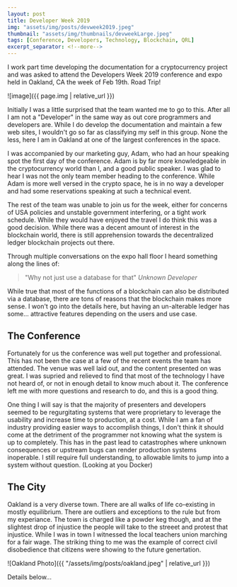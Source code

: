 ```yaml
---
layout: post
title: Developer Week 2019
img: "assets/img/posts/devweek2019.jpeg"
thumbnail: "assets/img/thumbnails/devweekLarge.jpeg"
tags: [Conference, Developers, Technology, Blockchain, QRL]
excerpt_separator: <!--more-->
---
```








I work part time developing the documentation for a cryptocurrency project and was asked to attend the Developers Week 2019 conference and expo held in Oakland, CA the week of Feb 19th. Road Trip! 

![image]({{ page.img | relative_url }})

<!--more-->

Initially I was a little surprised that the team wanted me to go to this. After all I am not a "Developer" in the same way as out core programmers and developers are. While I do develop the documentation and maintain a few web sites, I wouldn't go so far as classifying my self in this group. None the less, here I am in Oakland at one of the largest conferences in the space. 

I was accompanied by our marketing guy, Adam, who had an hour speaking spot the first day of the conference. Adam is by far more knowledgeable in the cryptocurrency world than I, and a good public speaker. I was glad to hear I was not the only team member heading to the conference. While Adam is more well versed in the crypto space, he is in no way a developer and had some reservations speaking at such a technical event.

The rest of the team was unable to join us for the week, either for concerns of USA policies  and unstable government interfering, or a tight work schedule. While they would have enjoyed the travel I do think this was a good decision. While there was a decent amount of interest in the blockchain world, there is still apprehension towards the decentralized ledger blockchain projects out there.  

Through multiple conversations on the expo hall floor I heard something along the lines of:

> "Why not just use a database for that" *Unknown Developer*

While true that most of the functions of a blockchain can also be distributed via a database, there are tons of reasons that the blockchain makes more sense. I won't go into the details here, but having an un-alterable ledger has some... attractive features depending on the users and use case.

## The Conference

Fortunately for us the conference was well put together and professional. This has not been the case at a few of the recent events the team has attended. The venue was well laid out, and the content presented on was great. I was supried and relieved to find that most of the technology I have not heard of, or not in enough detail to know much about it. The conference left me with more questions and research to do, and this is a good thing. 

One thing I will say is that the majority of presenters and developers seemed to be regurgitating systems that were proprietary to leverage the usability and increase time to production, at a cost. While I am a fan of industry providing easier ways to accomplish things, I don't think it should come at the detriment of the programmer not knowing what the system is up to completely. This has in the past lead to catastrophes where unknown consequences or upstream bugs can render production systems inoperable. I still require full understanding, to allowable limits to jump into a system without question. (Looking at you Docker)


## The City

Oakland is a very diverse town. There are all walks of life co-existing in mostly equilibrium. There are outliers and exceptions to the rule but from my experiance. The town is charged like a powder keg though, and at the slightest drop of injustice the people will take to the streeet and protest that injustice. While I was in town I witnessed the local teachers union marching for a fair wage. The striking thing to me was the example of correct civil disobedience that citizens were showing to the future genertation. 


![Oakland Photo]({{ "/assets/img/posts/oakland.jpeg" | relative_url }})




Details below...